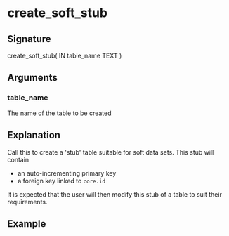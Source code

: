 # create_soft_stub


## Signature
create_soft_stub(
    IN table_name TEXT
)

## Arguments

### table_name
The name of the table to be created

## Explanation
Call this to create a 'stub' table suitable for soft data sets. This stub will contain 
- an auto-incrementing primary key
- a foreign key linked to `core.id`

It is expected that the user will then modify this stub of a table to suit their requirements.

## Example